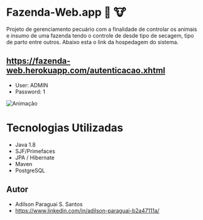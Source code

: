 # Fazenda-Web.app :horse:  :cow:
 
Projeto de gerenciamento pecuário com a finalidade de controlar os animais e insumo de uma fazenda tendo o controle de desde tipo de secagem, tipo de parto entre outros. Abaixo esta o link da hospedagem do sistema. 

## https://fazenda-web.herokuapp.com/autenticacao.xhtml
* User: ADMIN 
* Password: 1 

![Animação](https://user-images.githubusercontent.com/7797330/126126381-2e74783e-99a9-43a8-9e75-84aab18e87e2.gif)

# Tecnologias Utilizadas
-	Java 1.8
-	SJF/Primefaces
-	JPA / Hibernate
-	Maven
-	PostgreSQL




## Autor
* Adilson Paraguai S. Santos
* https://www.linkedin.com/in/adilson-paraguai-b2a47111a/
